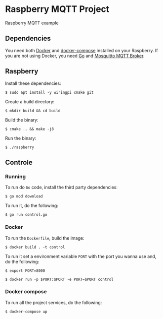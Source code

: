 # Raspberry MQTT Project

Raspberry MQTT example

## Dependencies

You need both [Docker](https://www.docker.com/) and [docker-compose](https://docs.docker.com/compose/install/) installed on your Raspberry. If you are not using Docker, you need [Go](https://golang.org/doc/install) and [Mosquitto MQTT Broker](https://mosquitto.org/).

## Raspberry

Install these dependencies:

```shell
$ sudo apt install -y wiringpi cmake git
```

Create a build directory:

```shell
$ mkdir build && cd build
```

Build the binary:

```shell
$ cmake .. && make -j8
```

Run the binary:

```shell
$ ./raspberry
```

## Controle

### Running

To run do `Go` code, install the third party dependencies:

```shell
$ go mod download
```

To run it, do the following:

```shell
$ go run control.go
```

### Docker

To run the `Dockerfile`, build the image:

```shell
$ docker build . -t control
```

To run it set a environment variable `PORT` with the port you wanna use and, do the following:

```shell
$ export PORT=8000

$ docker run -p $PORT:$PORT -e PORT=$PORT control
```

### Docker compose

To run all the project services, do the following:

```shell
$ docker-compose up
```
